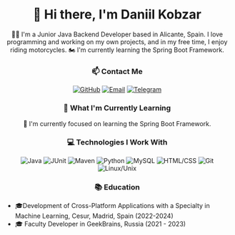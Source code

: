 <h1 align="center">👋 Hi there, I'm Daniil Kobzar</h1>

<p align="center">👨‍💻 I'm a Junior Java Backend Developer based in Alicante, Spain. I love programming and working on my own projects, and in my free time, I enjoy riding motorcycles. 🏍️ I'm currently learning the Spring Boot Framework.</p>

<h3 align="center">📫 Contact Me</h3>

<p align="center">
  <a href="https://github.com/Blakyyy"><img alt="GitHub" src="https://img.shields.io/badge/-GitHub-181717?style=flat-square&logo=github&logoColor=white" /></a>
  <a href="mailto:daniil.kobzar299@gmail.com"><img alt="Email" src="https://img.shields.io/badge/-Email-D14836?style=flat-square&logo=gmail&logoColor=white" /></a>
  <a href="https://t.me/Blaky299"><img alt="Telegram" src="https://img.shields.io/badge/-Telegram-2CA5E0?style=flat-square&logo=telegram&logoColor=white" /></a>
</p>

<h3 align="center">🌱 What I'm Currently Learning</h3>

<p align="center">🚀 I'm currently focused on learning the Spring Boot Framework.</p>

<h3 align="center">💻 Technologies I Work With</h3>

<p align="center">
  <img alt="Java" src="https://img.shields.io/badge/-Java-007396?style=flat-square&logo=java&logoColor=white" />
  <img alt="JUnit" src="https://www.google.com/url?sa=i&url=https%3A%2F%2Fgithub.com%2Fjunit-team&psig=AOvVaw1FL9Tpl-UogmvMmm0Hf5Ae&ust=1679277085121000&source=images&cd=vfe&ved=0CBAQjRxqFwoTCMi44uLw5v0CFQAAAAAdAAAAABAE" />
  <img alt="Maven" src="https://img.shields.io/badge/-Maven-C71A36?style=flat-square&logo=apache-maven&logoColor=white" />
  <img alt="Python" src="https://img.shields.io/badge/-Python-3776AB?style=flat-square&logo=python&logoColor=white" />
  <img alt="MySQL" src="https://img.shields.io/badge/-MySQL-4479A1?style=flat-square&logo=mysql&logoColor=white" />
  <img alt="HTML/CSS" src="https://img.shields.io/badge/-HTML%2FCSS-E34F26?style=flat-square&logo=html5&logoColor=white" />
  <img alt="Git" src="https://img.shields.io/badge/-Git-F05032?style=flat-square&logo=git&logoColor=white" />
  <img alt="Linux/Unix" src="https://img.shields.io/badge/-Linux%2FUnix-000000?style=flat-square&logo=linux&logoColor=white" />
</p>

<h3 align="center">📚 Education</h3>

<ul>
  <li>🎓Development of Cross-Platform Applications with a Specialty in Machine Learning, Cesur, Madrid, Spain (2022-2024)</li>
  <li>🎓 Faculty Developer in GeekBrains, Russia (2021 - 2023)</li>
</ul>
